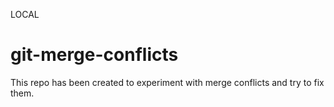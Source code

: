 LOCAL
# git-merge-conflicts
This repo has been created to experiment with merge conflicts and try to fix them.

